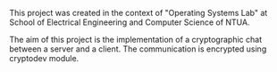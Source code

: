 This project was created in the context of "Operating Systems Lab" at School of Electrical Engineering and Computer Science of NTUA.

The aim of this project is the implementation of a cryptographic chat between a server and a client. The communication is encrypted using cryptodev module.
